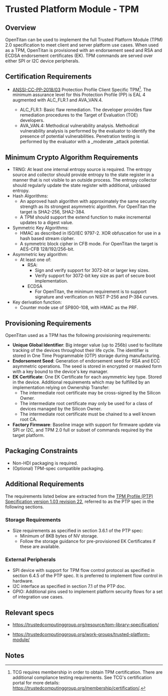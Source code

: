 # Trusted Platform Module - TPM

## Overview

OpenTitan can be used to implement the full Trusted Platform Module (TPM) 2.0
specification to meet client and server platform use cases. When used as a TPM,
OpenTitan is provisioned with an endorsement seed and RSA and ECDSA endorsement
certificates (EK). TPM commands are served over either SPI or I2C device
peripherals.

## Certification Requirements

*   [ANSSI-CC-PP-2018/03](https://trustedcomputinggroup.org/wp-content/uploads/TCG_PCClient_PP_1p3_for_Library_1p59_pub_29sept2021.pdf)
    Protection Profile Client Specific TPM[^1]. The minimum assurance level for
    this Protection Profile (PP) is EAL 4 augmented with ALC\_FLR.1 and
    AVA\_VAN.4.

    *   ALC\_FLR.1: Basic flaw remediation. The developer provides flaw
        remediation procedures to the Target of Evaluation (TOE) developers.
    *   AVA\_VAN.4: Methodical vulnerability analysis. Methodical vulnerability
        analysis is performed by the evaluator to identify the presence of
        potential vulnerabilities. Penetration testing is performed by the
        evaluator with a _moderate _attack potential.

## Minimum Crypto Algorithm Requirements

*   TRNG: At least one internal entropy source is required. The entropy source
    and collector should provide entropy to the state register in a manner that
    is not visible to an outside process. The entropy collector should regularly
    update the state register with additional, unbiased entropy.
*   Hash Algorithms:
    *   An approved hash algorithm with approximately the same security strength
        as its strongest asymmetric algorithm. For OpenTitan the target is
        SHA2-256, SHA2-384.
    *   A TPM should support the extend function to make incremental updates to
        a digest value.
*   Symmetric Key Algorithms:
    *   HMAC as described in ISO/IEC 9797-2. XOR obfuscation for use in a hash
        based stream cipher.
    *   A symmetric block cipher in CFB mode. For OpenTitan the target is
        AES-CFB 128/192/256-bit.
*   Asymmetric key algorithm:
    *   At least one of:
        *   RSA:
            *   Sign and verify support for 3072-bit or larger key sizes.
            *   Verify support for 3072-bit key size as part of secure boot
                implementation.
        *   ECDSA
            *   For OpenTitan, the minimum requirement is to support signature
                and verification on NIST P-256 and P-384 curves.
*   Key derivation function:
    *   Counter mode use of SP800-108, with HMAC as the PRF.

## Provisioning Requirements

OpenTitan used as a TPM has the following provisioning requirements:

*   **Unique Global Identifier**: Big integer value (up to 256b) used to
    facilitate tracking of the devices throughout their life cycle. The
    identifier is stored in One Time Programmable (OTP) storage during
    manufacturing.
*   **Endorsement Seed**: Generation of endorsement seed for RSA and ECC
    asymmetric operations. The seed is stored in encrypted or masked form with a
    key bound to the device's key manager.
*   **EK Certificate**: One EK Certificate for each asymmetric key type. Stored
    in the device. Additional requirements which may be fulfilled by an
    implementation relying on Ownership Transfer:
    *   The intermediate root certificate may be cross-signed by the Silicon
        Owner.
    *   The intermediate root certificate may only be used for a class of
        devices managed by the Silicon Owner.
    *   The intermediate root certificate must be chained to a well known root
        CA.
*   **Factory Firmware**: Baseline image with support for firmware update via
    SPI or I2C, and TPM 2.0 full or subset of commands required by the target
    platform.

## Packaging Constraints

*   Non-HDI packaging is required.
*   (Optional) TPM-spec compatible packaging.

## Additional Requirements

The requirements listed below are extracted from the
[TPM Profile (PTP) Specification version 1.03 revision 22](https://trustedcomputinggroup.org/resource/pc-client-platform-tpm-profile-ptp-specification/),
referred to as the PTP spec in the following sections.

### Storage Requirements

*   Size requirements as specified in section 3.6.1 of the PTP spec:
    *   Minimum of 8KB bytes of NV storage.
    *   Follow the storage guidance for pre-provisioned EK Certificates if these
        are available.

### External Peripherals

*   SPI device with support for TPM flow control protocol as specified in
    section 6.4.5 of the PTP spec. It is preferred to implement flow control in
    hardware.
*   I2C interface as specified in section 7.1 of the PTP doc.
*   GPIO: Additional pins used to implement platform security flows for a set of
    integration use cases.

## Relevant specs

*   https://trustedcomputinggroup.org/resource/tpm-library-specification/

*   https://trustedcomputinggroup.org/work-groups/trusted-platform-module/

<!-- Footnotes themselves at the bottom. -->

## Notes

[^1]: TCG requires membership in order to obtain TPM certification. There are
    additional compliance testing requirements. See TCG's certification portal
    for more details:
    https://trustedcomputinggroup.org/membership/certification/.
